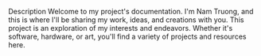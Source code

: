 Description
Welcome to my project's documentation. I'm Nam Truong, and this is where I'll be sharing my work, ideas, and creations with you. This project is an exploration of my interests and endeavors. Whether it's software, hardware, or art, you'll find a variety of projects and resources here.